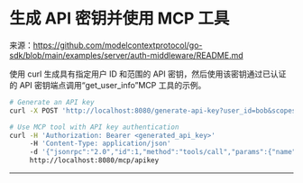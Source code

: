 # 生成 API 密钥并使用 MCP 工具

来源：https://github.com/modelcontextprotocol/go-sdk/blob/main/examples/server/auth-middleware/README.md

使用 curl 生成具有指定用户 ID 和范围的 API 密钥，然后使用该密钥通过已认证的 API 密钥端点调用“get_user_info”MCP 工具的示例。

```bash
# Generate an API key
curl -X POST 'http://localhost:8080/generate-api-key?user_id=bob&scopes=read'

# Use MCP tool with API key authentication
curl -H 'Authorization: Bearer <generated_api_key>'
     -H 'Content-Type: application/json'
     -d '{"jsonrpc":"2.0","id":1,"method":"tools/call","params":{"name":"get_user_info","arguments":{"user_id":"test"}}}'
     http://localhost:8080/mcp/apikey
```

--------------------------------
